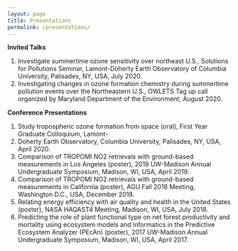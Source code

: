```yaml
---
layout: page
title: Presentations
permalink: /presentations/
---
```

<p>

**Invited Talks**
1.	Investigate summertime ozone sensitivity over northeast U.S., Solutions for Pollutions Seminar, Lamont-Doherty Earth Observatory of Columbia University, Palisades, NY, USA, July 2020. 
2.	Investigating changes in ozone formation chemistry during summertime pollution events over the Northeastern U.S., OWLETS Tag up call organized by Maryland Department of the Environment, August 2020. 

**Conference Presentations**
1.	Study tropospheric ozone formation from space (oral), First Year Graduate Colloquium, Lamont-
2.	Doherty Earth Observatory, Columbia University, Palisades, NY, USA, April 2020. 
3.	Comparison of TROPOMI NO2 retrievals with ground-based measurements in Los Angeles (poster), 2019 UW-Madison Annual Undergraduate Symposium, Madison, WI, USA, April 2019.
4.	Comparison of TROPOMI NO2 retrievals with ground-based measurements in California (poster), AGU Fall 2018 Meeting, Washington D.C., USA, December 2018.
5.	Relating energy efficiency with air quality and health in the United States (poster), NASA HAQAST4 Meeting, Madison, WI, USA, July 2018.
6.	Predicting the role of plant functional type on net forest productivity and mortality using ecosystem models and informatics in the Predictive Ecosystem Analyzer (PEcAn) (poster), 2017 UW-Madison Annual Undergraduate Symposium, Madison, WI, USA, April 2017.

